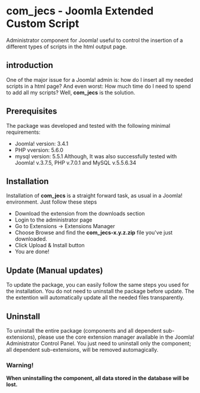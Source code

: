 # com_jecs - Joomla Extended Custom Script
Administrator component for Joomla! useful to control the insertion of a different types of scripts in the html output page.
## introduction
One of the major issue for a Joomla! admin is: how do I insert all my needed scripts in a html page? And even worst: How much time do I need to spend to add all my scripts?
Well, **com_jecs** is the solution.
## Prerequisites
The package was developed and tested with the following minimal requirements:
* Joomla! version: 3.4.1
* PHP vversion: 5.6.0
* mysql version: 5.5.1
Although, It was also successfully tested with Joomla! v.3.7.5, PHP v.7.0.1 and MySQL v.5.5.6.34
## Installation
Installation of **com_jecs** is a straight forward task, as usual in a Joomla! environment. Just follow these steps
* Download the extension from the downloads section
* Login to the administrator page
* Go to Extensions -> Extensions Manager
* Choose Browse and find the **com_jecs-x.y.z.zip** file you've just downloaded.
* Click Upload & Install button
* You are done!
## Update (Manual updates)
To update the package, you can easily follow the same steps you used for the installation. 
You do not need to uninstall the package before update. The the extention will automatically update all the needed files transparently.
## Uninstall
To uninstall the entire package (components and all dependent sub-extensions), please use the core extension manager available in the Joomla! Administrator Control Panel.
You just need to uninstall only the component; all dependent sub-extensions, will be removed automagically.
### Warning!
   **When uninstalling the component, all data stored in the database will be lost.**
